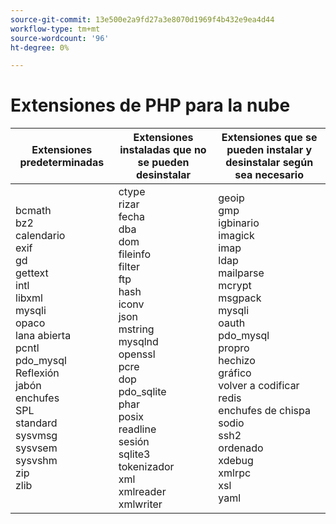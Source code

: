 ```yaml
---
source-git-commit: 13e500e2a9fd27a3e8070d1969f4b432e9ea4d44
workflow-type: tm+mt
source-wordcount: '96'
ht-degree: 0%

---
```

# Extensiones de PHP para la nube

<table style="table-layout:auto">
    <thead>
      <tr>
        <th>
            Extensiones predeterminadas
        </th>
        <th>
            Extensiones instaladas que no se pueden desinstalar
        </th>
        <th>
            Extensiones que se pueden instalar y desinstalar según sea necesario
        </th>
      </tr>
    </thead>
    <tbody>
        <tr>
            <td>
                bcmath<br>
                bz2<br>
                calendario<br>
                exif<br>
                gd<br>
                gettext<br>
                intl<br>
                libxml<br>
                mysqli<br>
                opaco<br>
                lana abierta<br>
                pcntl<br>
                pdo_mysql<br>
                Reflexión<br>
                jabón<br>
                enchufes<br>
                SPL<br>
                standard<br>
                sysvmsg<br>
                sysvsem<br>
                sysvshm<br>
                zip<br>
                zlib<br>
            </td>
            <td>
                ctype<br>
                rizar<br>
                fecha<br>
                dba<br>
                dom<br>
                fileinfo<br>
                filter<br>
                ftp<br>
                hash<br>
                iconv<br>
                json<br>
                mstring<br>
                mysqlnd<br>
                openssl<br>
                pcre<br>
                dop<br>
                pdo_sqlite<br>
                phar<br>
                posix<br>
                readline<br>
                sesión<br>
                sqlite3<br>
                tokenizador<br>
                xml<br>
                xmlreader<br>
                xmlwriter<br>
            </td>
            <td>
                geoip<br>
                gmp<br>
                igbinario<br>
                imagick<br>
                imap<br>
                ldap<br>
                mailparse<br>
                mcrypt<br>
                msgpack<br>
                mysqli<br>
                oauth<br>
                pdo_mysql<br>
                propro<br>
                hechizo<br>
                gráfico<br>
                volver a codificar<br>
                redis<br>
                enchufes de chispa<br>
                sodio<br>
                ssh2<br>
                ordenado<br>
                xdebug<br>
                xmlrpc<br>
                xsl<br>
                yaml<br>
            </td>
        </tr>
    </tbody>
</table>
